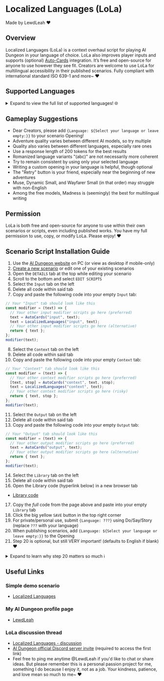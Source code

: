 # Localized Languages (LoLa)
Made by LewdLeah ❤️
## Overview
Localized Languages (LoLa) is a context overhaul script for playing AI Dungeon in your language of choice. LoLa also improves player inputs and supports (optional) [Auto-Cards](https://github.com/LewdLeah/Auto-Cards) integration. It’s free and open-source for anyone to use however they see fit. Creators are welcome to use LoLa for multilingual accessibility in their published scenarios. Fully compliant with international standard ISO 639-1 and more~ ❤️
## Supported Languages
<details>
<summary>Expand to view the full list of supported languages! 🌐</summary>
  
1. English
2. Abkhazian / аҧсуа / Apsua / აფსუა / Abkhaz
3. Abkhazian (abc)
4. Afar / Qafar Af
5. Afrikaans
6. Akan / ákán
7. Akan (abc)
8. Albanian / Shqip
9. Amharic / አማርኛ / Amarəñña
10. Amharic (abc)
11. Arabic / اَلْعَرَبِيَّةُ / Al-ʿarabiyyah
12. Arabic (abc)
13. Aragonese / Aragonés
14. Armenian / հայերեն / Hayeren
15. Armenian (abc)
16. Asmr / Whisper / Asmr Whisper Script
17. Assamese / অসমীয়া / ôxômiya / Asamiya
18. Assamese (abc)
19. Avaric / авар мацӏ / اوار ماض / Avar Maz / Avar
20. Avaric (abc)
21. Avestan / Upastawakaēna
22. Aymara / Aymaran
23. Azerbaijani / Azərbaycan Dili / آذربایجان دیلی / азәрбајҹан дили / Azeri
24. Azerbaijani (abc)
25. Bambara / ߓߡߊߣߊ߲ߞߊ߲ / بَمَنَنكَن / Bamanankan / Bamana
26. Bashkir / башҡорт теле / Başqort Tele / Bashkort
27. Bashkir (abc)
28. Basque / Euskara / Euskera
29. Belarusian / беларуская мова / Biełaruskaja Mova
30. Belarusian (abc)
31. Bengali / বাংলা / Bāŋlā / Bangla
32. Bengali (abc)
33. Bislama
34. Bosnian / босански / Bosanski / Bosniak
35. Bosnian (abc)
36. Brainrot
37. Brazilian / Português Brasileiro / Brazilian Portuguese
38. Breton / Brezhoneg
39. Bulgarian / български / Bulgarski
40. Bulgarian (abc)
41. Burmese / မြန်မာစာ / Mrãmācā / Myanmar
42. Burmese (abc)
43. Catalan / Valencian / Català / Valencià
44. Central Khmer / ខេមរភាសា / Khémôrôphéasa / Khmer / Cambodian
45. Central Khmer (abc)
46. Chamorro / Finu' Chamoru
47. Chechen / нохчийн мотт / Noxçiyn Mott / Chechnyan / Chechnian
48. Chechen (abc)
49. Chichewa / Chewa / Nyanja / Chinyanja
50. Chinese / Simplified Chinese / Mandarin / 简化字 / Jiǎnhuàzì / 简体字 / Jiǎntǐzì / Pinyin
51. Chinese (abc)
52. Church Slavic / Old Slavic / славе́нскїй ѧ҆зы́къ
53. Church Slavic (abc)
54. Chuvash / чӑвашла / çăvaşla
55. Chuvash (abc)
56. Cornish / Kernowek
57. Corporate / Business Speak / Corporate Jargon
58. Corsican / Corsu
59. Cree / ᓀᐦᐃᔭᐁᐧᐃᐧᐣ / Nehiyawewin
60. Cree (abc)
61. Croatian / Hrvatski / Crovatian
62. Czech / čeština / Czechian
63. Danish / Dansk
64. Divehi / Dhivehi / Maldivian / ދިވެހި
65. Dutch / Flemish / Nederlands
66. Dzongkha / རྫོང་ཁ་ / Bhutanese
67. Dzongkha (abc)
68. Esperanto
69. Estonian / Eesti Keel
70. Ewe / èʋegbe
71. Faroese / Føroyskt / Faeroese
72. Fijian / Na Vosa Vakaviti
73. Finnish / Suomi
74. French / Français
75. Fulah / ࢻُلْࢻُلْدٜ / 𞤬𞤵𞤤𞤬𞤵𞤤𞤣𞤫 / Fulfulde / ݒُلَارْ / 𞤨𞤵𞤤𞤢𞥄𞤪 / Pulaar / Fula / Fulani
76. Gaelic / Scottish Gaelic / Gàidhlig / Scots Gaelic
77. Galician / Galego
78. Ganda / Luganda
79. Georgian / ქართული / Kharthuli
80. Georgian (abc)
81. German / Deutsch
82. Greek / νέα ελληνικά / Néa Ellêniká
83. Greek (abc)
84. Guarani / Avañe'ẽ / Guaraní
85. Gujarati / ગુજરાતી / Gujarātī
86. Gujarati (abc)
87. Haitian Creole / Haitian / Kreyòl Ayisyen
88. Hausa / هَرْشٜن هَوْس / Halshen Hausa / Hausan
89. Hebrew / עברית / Ivrit
90. Hebrew (abc)
91. Herero / Otjiherero
92. Hindi / हिन्दी / Hindī
93. Hindi (abc)
94. Hiri Motu / Police Motu / Pidgin Motu
95. Hungarian / Magyar Nyelv / Magyar
96. Icelandic / íslenska
97. Ido
98. Igbo / ásụ̀sụ́ ìgbò
99. Indonesian / Bahasa Indonesia
100. Interlingua
101. Interlingue / Occidental
102. Inuktitut / ᐃᓄᒃᑎᑐᑦ
103. Inupiaq / Iñupiaq / Inupiat / Inupiatun
104. Irish / Gaeilge / Irish Gaelic
105. Italian / Italiano
106. Japanese / 日本語 / Nihongo
107. Japanese (abc)
108. Javanese / ꦧꦱꦗꦮ / Basa Jawa
109. Kalaallisut / Greenlandic
110. Kannada / ಕನ್ನಡ / Kannađa / Kannadan / Canarese
111. Kannada (abc)
112. Kanuri / كَنُرِيِه / Kànùrí
113. Kashmiri / कॉशुर / كأشُر / Kosher / Koshur
114. Kashmiri (abc)
115. Kazakh / қазақша / Qazaqşa / قازاقشا / Qazaq
116. Kazakh (abc)
117. Kikuyu / Gikuyu / Gĩgĩkũyũ
118. Kinyarwanda / Ikinyarwanda / Rwandan / Rwanda
119. Klingon / Tlhingan
120. Komi / коми кыв / Zyran / Zyrian / Komi-Zyryan
121. Komi (abc)
122. Kongo / Kikongo
123. Korean / 한국어 / Hangugeo / 조선말 / Chosŏnmal
124. Korean (abc)
125. Kuanyama / Oshikwanyama / Cuanhama / Kwanyama
126. Kurdish / کوردی / Kurdî
127. Kurdish (abc)
128. Kyrgyz / Kirghiz / кыргыз / قىرعىز
129. Kyrgyz (abc)
130. Lao / ພາສາລາວ / Phasa Lao / Laotian
131. Lao (abc)
132. Latin / Latinum
133. Latvian / Latviski / Lettish
134. Leetspeak / Eleet / Hacker Speak / L33t
135. Legalese / Lawyer / Legal Language
136. Limburgish / Limburgan / Limburger / Lèmburgs
137. Lingala / Lingála / Ngala
138. Lingua-Technis / Cant Mechanicus / Techna-Lingua / Binharic
139. Lithuanian / Lietuvių
140. Luba-Katanga / Kiluba / Luba-Shaba
141. Luxembourgish / Letzeburgesch / Lëtzebuergesch / Luxembourgian
142. Macedonian / македонски / Makedonski
143. Macedonian (abc)
144. Malagasy / مَلَغَسِ
145. Malay / بهاس ملايو / Bahasa Melayu
146. Malayalam / മലയാളം / Malayāļã
147. Malayalam (abc)
148. Maltese / Malti
149. Manx / Gaelg / Gailck / Manx Gaelic
150. Maori / Reo Māori
151. Marathi / मराठी / Marāṭhī / Maharashtran
152. Marathi (abc)
153. Marshallese / Kajin M̧ajeļ / Ebon
154. Mongolian / монгол хэл / Mongol Xel / Mongol
155. Mongolian (abc)
156. Nauru / Dorerin Naoe / Nauruan
157. Navajo / Navaho / Diné Bizaad / Naabeehó Bizaad
158. Navi / Lì'fya Lena'vi / Na'vi
159. Ndonga / Oshindonga
160. Nepali / नेपाली भाषा / Nepālī Bhāśā / Nepalese / Gorkhali
161. Nepali (abc)
162. North Ndebele / Sasenyakatho / Mthwakazi Ndebele
163. Northern Sami / Davvisámegiella
164. Norwegian / Norsk
165. Norwegian Bokmal / Bokmål / Norsk Bokmål
166. Norwegian Nynorsk / Nynorsk / Norsk Nynorsk
167. Occitan / Provençal / Provential / Provencal
168. Ojibwe / ᐊᓂᔑᓈᐯᒧᐎᓐ / Anishinaabemowin / Ojibway / Otchipwe / Ojibwemowin
169. Old English / ænglisc / Shakespearean English / Anglo-Saxon
170. Oriya / ଓଡ଼ିଆ / Odia / Odian / Odishan / Orissan
171. Oriya (abc)
172. Orkish / Mek Jargon
173. Oromo / Afaan Oromoo / Oromoo
174. Ossetian / Ossetic / ирон ӕвзаг / Iron ævzag / Ossete
175. Ossetian (abc)
176. Pali / Pāli / Pali-Magadhi
177. Panjabi / Punjabi / ਪੰਜਾਬੀ / پنجابی / Pãjābī
178. Panjabi (abc)
179. Persian / فارسی / Fārsiy / Farsi
180. Persian (abc)
181. Pig Latin / Igpay Atinlay
182. Pirate / Sea Shanty
183. Polish / Polski / Język Polski / Polszczyzna
184. Portuguese / Português / Português Europeu / European Portuguese
185. Purple Prose / First Year English Major / Pretentious
186. Pushto / Pashto / پښتو / Pax̌tow
187. Pushto (abc)
188. Quechua / Runa Simi / Kichwa Simi / Nuna Shimi / Quechuan
189. Rhyme / Poem / Rhyme Scheme / Poetry
190. Romanian / Moldavian / Română / ромынэ / Moldovan
191. Romansh / Rumantsch / Rumàntsch / Romauntsch / Romontsch / Romansch
192. Rundi / Ikirundi / Kirundi
193. Russian / русский язык / Russkiĭ âzyk
194. Russian (abc)
195. Samoan / Gagana Sāmoa
196. Sango / Yângâ Tî Sängö / Sangoic
197. Sanskrit / संस्कृतम् / Saṃskṛtam
198. Sanskrit (abc)
199. Sardinian / Sardu / Sard
200. Serbian / српски / Srpski
201. Serbian (abc)
202. Shona / Chishona
203. Sichuan Yi / Nuosu / ꆈꌠꉙ / Nuosuhxop / Northern Yi / Liangshan Yi / Nosu
204. Sichuan Yi (abc)
205. Sindhi / سنڌي / सिन्धी / Sindhī
206. Sindhi (abc)
207. Sinhalese / Sinhala / සිංහල / Siṁhala
208. Sinhalese (abc)
209. Slovak / Slovenčina / Slovakian
210. Slovenian / Slovenščina / Slovene
211. Somali / Soomaali / 𐒈𐒝𐒑𐒛𐒐𐒘 / سٝومالِ / Somalian
212. South Ndebele / Isindebele / Sakwandzundza
213. Southern Sotho / Sesotho / Sotho
214. Spanish / Castilian / Español / Castellano
215. Sundanese / Basa Sunda / بَاسَا سُوْندَا
216. Swahili / Kiswahili / كِسوَحِيلِ
217. Swati / Siswati / Swazi
218. Swedish / Svenska
219. Tagalog / Wikang Tagalog
220. Tahitian / Reo Tahiti
221. Tajik / тоҷикӣ / Tojikī / Tajiki
222. Tajik (abc)
223. Tamil / தமிழ் / Tamiḻ / Thamizh
224. Tamil (abc)
225. Tatar / татар теле / Tatar Tele / تاتار تئلئ
226. Tatar (abc)
227. Telugu / తెలుగు
228. Telugu (abc)
229. Thai / ภาษาไทย / Phasa Thai / Siamese / Central Thai
230. Thai (abc)
231. Tibetan / བོད་སྐད་ / Bodskad / ལྷ་སའི་སྐད་ / Lhas'iskad / Standard Tibetan / Lhasa Tibetan
232. Tibetan (abc)
233. Tigrinya / ትግርኛ / Təgrəñña / Tigrigna
234. Tigrinya (abc)
235. Tonga / Lea Faka-Tonga / Tongan / Tonga Islands
236. Traditional Chinese / 正體字 / 正体字 / Zhèngtǐzì / 繁體字 / Fántǐzì / 繁体字
237. Traditional Chinese (abc)
238. Tsonga / Xitsonga
239. Tswana / Setswana / Sechuana
240. Turkish / Türkçe / Türk Dili / Türkiye Türkçesi
241. Turkmen / Türkmençe / түркменче / تۆرکمنچه
242. Twi
243. Uighur / ئۇيغۇر تىلى / Uyghur / уйғур тили / Uyƣur Tili
244. Uighur (abc)
245. Ukrainian / українська / Ukraїnska
246. Ukrainian (abc)
247. Urdu / اُردُو / Urduw
248. Urdu (abc)
249. Uzbek / ózbekça / ўзбекча / ئوزبېچه
250. Valley Girl
251. Venda / Tshivenḓa / Tshivenda
252. Vietnamese / Tiếng Việt
253. Volapuk / Volapük
254. Walloon / Walon
255. Welsh / Cymraeg
256. Western Frisian / Frysk / Frisian / Fries
257. Wolof / وࣷلࣷفْ
258. Xhosa / Isixhosa / Xosa
259. Yiddish / ייִדיש / Yidiš / Judeo-German
260. Yiddish (abc)
261. Yoruba / èdè Yorùbá
262. Zhuang / Chuang / 話僮 / Vahcuengh
263. Zulu / Isizulu
</details>

## Gameplay Suggestions
- Dear Creators, please add `{Language: ${Select your language or leave empty:}}` to your scenario Opening!
- Adventure quality varies between different AI models, so try multiple
- Quality also varies between different languages, especially rare ones
- Use a response length of 200 tokens for the best results
- Romanized language variants "(abc)" are not necessarily more coherent
- Try to remain consistent by using only your selected language
- Writing a custom opening in your language is helpful, though optional
- The "Retry" button is your friend, especially near the beginning of new adventures
- Muse, Dynamic Small, and Wayfarer Small (in that order) may struggle with non-English
- Among the free models, Madness is (seemingly) the best for multilingual writing
## Permission
LoLa is both free and open-source for anyone to use within their own scenarios or scripts, even including published works. You have my full permission to use, copy, or modify LoLa. Please enjoy! ❤️
## Scenario Script Installation Guide
1. Use the [AI Dungeon website](https://aidungeon.com/) on PC (or view as desktop if mobile-only)
2. [Create a new scenario](https://help.aidungeon.com/faq/what-are-scenarios) or edit one of your existing scenarios
3. Open the `DETAILS` tab at the top while editing your scenario
4. Scroll to the bottom and select `EDIT SCRIPTS`
5. Select the `Input` tab on the left
6. Delete all code within said tab
7. Copy and paste the following code into your empty `Input` tab:
```javascript
// Your "Input" tab should look like this
const modifier = (text) => {
  // Your other input modifier scripts go here (preferred)
  text = AutoCards("input", text);
  text = LocalizedLanguages("input", text);
  // Your other input modifier scripts go here (alternative)
  return { text };
};
modifier(text);
```
8. Select the `Context` tab on the left
9. Delete all code within said tab
10. Copy and paste the following code into your empty `Context` tab:
```javascript
// Your "Context" tab should look like this
const modifier = (text) => {
  // Your other context modifier scripts go here (preferred)
  [text, stop] = AutoCards("context", text, stop);
  text = LocalizedLanguages("context", text);
  // Your other context modifier scripts go here (risky)
  return { text, stop };
};
modifier(text);
```
11. Select the `Output` tab on the left
12. Delete all code within said tab
13. Copy and paste the following code into your empty `Output` tab:
```javascript
// Your "Output" tab should look like this
const modifier = (text) => {
  // Your other output modifier scripts go here (preferred)
  text = AutoCards("output", text);
  // Your other output modifier scripts go here (alternative)
  return { text };
};
modifier(text);
```
14. Select the `Library` tab on the left
15. Delete all code within said tab
16. Open the Library code (hyperlink below) in a new browser tab
- [Library code](./src/library.js)
17. Copy the *full* code from the page above and paste into your empty `Library` tab
18. Click the big yellow `SAVE` button in the top right corner
19. For private/personal use, submit `{Language: ???}` using Do/Say/Story (replace `???` with your language)
20. When publishing scenarios, add `{Language: ${Select your language or leave empty:}}` to the Opening
21. Step 20 is optional, but still VERY important! (defaults to English if blank) ❤️

<details>
<summary>Expand to learn why step 20 matters so much ℹ️</summary>
​

LoLa _relies_ on step 20 (or step 19) in order to correctly identify the requested language. There is simply no other way for it to determine the player's language, so I strongly recommend including `{Language: ${Select your language or leave empty:}}` anywhere within your scenario's Opening plot component.

Players of published works aren't going to understand this on their own, so it's extremely helpful for Creators to follow this step. It dramatically simplifies communication and prevents confusion. As a Creator myself, I strongly believe a seamless user experience is the _most important thing_ for successful scenarios. That is my personal opinion.
</details>

## Useful Links
### Simple demo scenario
- [Localized Languages](https://play.aidungeon.com/scenario/AX2nXYIPzcKd/localized-languages)
### My AI Dungeon profile page
- [LewdLeah](https://play.aidungeon.com/profile/LewdLeah)
### LoLa discussion thread
- [Localized Languages - discussion](https://discord.com/channels/903327676884979802/1406127682365816852)
- [AI Dungeon official Discord server invite](https://discord.gg/MXNqpSbuZT) (required to access the first link)
- Feel free to ping me anytime @LewdLeah if you'd like to chat or share ideas. But please remember this is a personal passion project for me, something I do because I enjoy it, not as a job. Your kindness, patience, and love mean so much to me~ ❤️

